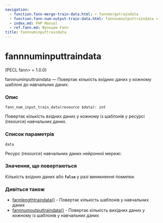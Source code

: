 ```yaml
---
navigation:
  - function.fann-merge-train-data.html: « fannmergetraindata
  - function.fann-num-output-train-data.html: fannnumoutputtraindata »
  - index.md: PHP Manual
  - ref.fann.md: Функции Fann
title: fannnuminputtraindata
---
```

# fannnuminputtraindata

(PECL fann> = 1.0.0)

fannnuminputtraindata — Повертає кількість вхідних даних у кожному шаблоні до навчальних даних.

### Опис

```methodsynopsis
fann_num_input_train_data(resource $data): int
```

Повертає кількість вхідних даних у кожному із шаблонів у ресурсі (resource) навчальних даних.

### Список параметрів

`data`

Ресурс (resource) навчальних даних нейронної мережі.

### Значення, що повертаються

Кількість вхідних даних або **`false`** у разі виникнення помилки.

### Дивіться також

-   [fannlengthtraindata()](function.fann-length-train-data.html) - Повертає кількість шаблонів у навчальних даних
-   [fannnumoutputtraindata()](function.fann-num-output-train-data.html) - Повертає кількість вихідних даних у кожному із шаблонів у навчальних даних
